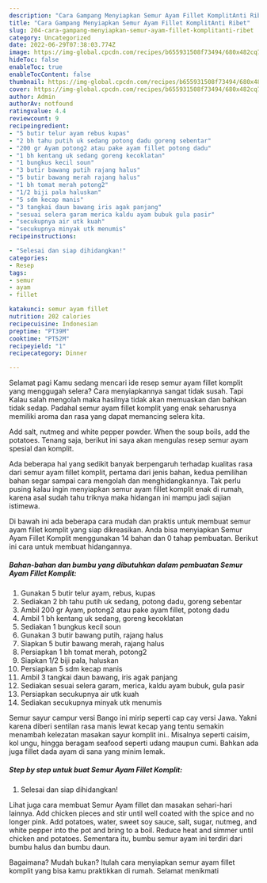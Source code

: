 ```yaml
---
description: "Cara Gampang Menyiapkan Semur Ayam Fillet KomplitAnti Ribet"
title: "Cara Gampang Menyiapkan Semur Ayam Fillet KomplitAnti Ribet"
slug: 204-cara-gampang-menyiapkan-semur-ayam-fillet-komplitanti-ribet
category: Uncategorized
date: 2022-06-29T07:38:03.774Z
image: https://img-global.cpcdn.com/recipes/b655931508f73494/680x482cq70/semur-ayam-fillet-komplit-foto-resep-utama.jpg
hideToc: false
enableToc: true
enableTocContent: false
thumbnail: https://img-global.cpcdn.com/recipes/b655931508f73494/680x482cq70/semur-ayam-fillet-komplit-foto-resep-utama.jpg
cover: https://img-global.cpcdn.com/recipes/b655931508f73494/680x482cq70/semur-ayam-fillet-komplit-foto-resep-utama.jpg
author: Admin
authorAv: notfound
ratingvalue: 4.4
reviewcount: 9
recipeingredient:
- "5 butir telur ayam rebus kupas"
- "2 bh tahu putih uk sedang potong dadu goreng sebentar"
- "200 gr Ayam potong2 atau pake ayam fillet potong dadu"
- "1 bh kentang uk sedang goreng kecoklatan"
- "1 bungkus kecil soun"
- "3 butir bawang putih rajang halus"
- "5 butir bawang merah rajang halus"
- "1 bh tomat merah potong2"
- "1/2 biji pala haluskan"
- "5 sdm kecap manis"
- "3 tangkai daun bawang iris agak panjang"
- "sesuai selera garam merica kaldu ayam bubuk gula pasir"
- "secukupnya air utk kuah"
- "secukupnya minyak utk menumis"
recipeinstructions:

- "Selesai dan siap dihidangkan!"
categories:
- Resep
tags:
- semur
- ayam
- fillet

katakunci: semur ayam fillet 
nutrition: 202 calories
recipecuisine: Indonesian
preptime: "PT39M"
cooktime: "PT52M"
recipeyield: "1"
recipecategory: Dinner

---
```



Selamat pagi Kamu sedang mencari ide resep semur ayam fillet komplit yang menggugah selera? Cara menyiapkannya sangat tidak susah. Tapi Kalau salah mengolah maka hasilnya tidak akan memuaskan dan bahkan tidak sedap. Padahal semur ayam fillet komplit yang enak seharusnya memiliki aroma dan rasa yang dapat memancing selera kita.


Add salt, nutmeg and white pepper powder. When the soup boils, add the potatoes. Tenang saja, berikut ini saya akan mengulas resep semur ayam spesial dan komplit.

Ada beberapa hal yang sedikit banyak berpengaruh terhadap kualitas rasa dari semur ayam fillet komplit, pertama dari jenis bahan, kedua pemilihan bahan segar sampai cara mengolah dan menghidangkannya. Tak perlu pusing kalau ingin menyiapkan semur ayam fillet komplit enak di rumah, karena asal sudah tahu triknya maka hidangan ini mampu jadi sajian istimewa.


Di bawah ini ada beberapa cara mudah dan praktis untuk membuat semur ayam fillet komplit yang siap dikreasikan. Anda bisa menyiapkan Semur Ayam Fillet Komplit menggunakan 14 bahan dan 0 tahap pembuatan. Berikut ini cara untuk membuat hidangannya.

<!--inarticleads1-->

##### Bahan-bahan dan bumbu yang dibutuhkan dalam pembuatan Semur Ayam Fillet Komplit:

1. Gunakan 5 butir telur ayam, rebus, kupas
1. Sediakan 2 bh tahu putih uk sedang, potong dadu, goreng sebentar
1. Ambil 200 gr Ayam, potong2 atau pake ayam fillet, potong dadu
1. Ambil 1 bh kentang uk sedang, goreng kecoklatan
1. Sediakan 1 bungkus kecil soun
1. Gunakan 3 butir bawang putih, rajang halus
1. Siapkan 5 butir bawang merah, rajang halus
1. Persiapkan 1 bh tomat merah, potong2
1. Siapkan 1/2 biji pala, haluskan
1. Persiapkan 5 sdm kecap manis
1. Ambil 3 tangkai daun bawang, iris agak panjang
1. Sediakan sesuai selera garam, merica, kaldu ayam bubuk, gula pasir
1. Persiapkan secukupnya air utk kuah
1. Sediakan secukupnya minyak utk menumis


Semur sayur campur versi Bango ini mirip seperti cap cay versi Jawa. Yakni karena diberi sentilan rasa manis lewat kecap yang tentu semakin menambah kelezatan masakan sayur komplit ini.. Misalnya seperti caisim, kol ungu, hingga beragam seafood seperti udang maupun cumi. Bahkan ada juga fillet dada ayam di sana yang minim lemak. 

<!--inarticleads2-->

##### Step by step untuk buat Semur Ayam Fillet Komplit:


1. Selesai dan siap dihidangkan!

Lihat juga cara membuat Semur Ayam fillet dan masakan sehari-hari lainnya. Add chicken pieces and stir until well coated with the spice and no longer pink. Add potatoes, water, sweet soy sauce, salt, sugar, nutmeg, and white pepper into the pot and bring to a boil. Reduce heat and simmer until chicken and potatoes. Sementara itu, bumbu semur ayam ini terdiri dari bumbu halus dan bumbu daun. 

Bagaimana? Mudah bukan? Itulah cara menyiapkan semur ayam fillet komplit yang bisa kamu praktikkan di rumah. Selamat menikmati

